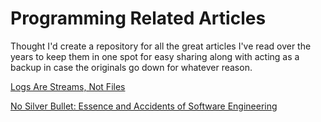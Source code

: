 # Programming Related Articles

Thought I'd create a repository for all the great articles I've read over the years to keep them in one spot for easy sharing along with acting as a backup in case the originals go down for whatever reason.

[Logs Are Streams, Not Files](https://github.com/montanaflynn/programming-articles/blob/master/articles/logs-are-streams-not-files.md)

[No Silver Bullet: Essence and Accidents of Software Engineering](https://github.com/montanaflynn/programming-articles/blob/master/articles/no-silver-bullet-essence-and-accidents-of-software-engineering.md)